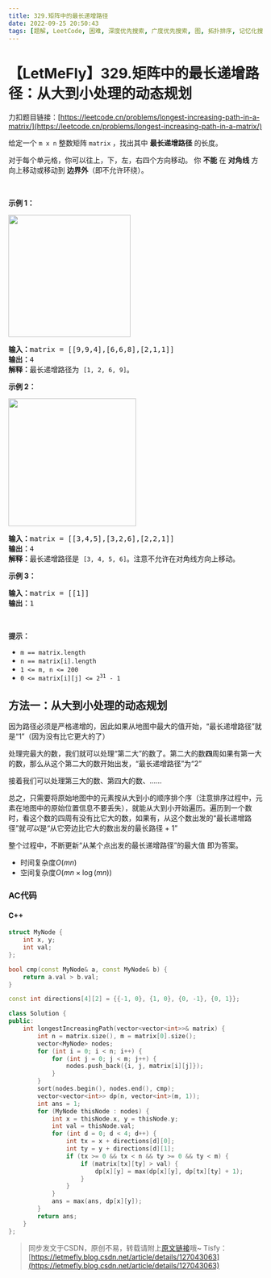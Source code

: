 ```yaml
---
title: 329.矩阵中的最长递增路径
date: 2022-09-25 20:50:43
tags: [题解, LeetCode, 困难, 深度优先搜索, 广度优先搜索, 图, 拓扑排序, 记忆化搜索, 动态规划, 排序]
---
```


# 【LetMeFly】329.矩阵中的最长递增路径：从大到小处理的动态规划

力扣题目链接：[https://leetcode.cn/problems/longest-increasing-path-in-a-matrix/](https://leetcode.cn/problems/longest-increasing-path-in-a-matrix/)

<p>给定一个 <code>m x n</code> 整数矩阵 <code>matrix</code> ，找出其中 <strong>最长递增路径</strong> 的长度。</p>

<p>对于每个单元格，你可以往上，下，左，右四个方向移动。 你 <strong>不能</strong> 在 <strong>对角线</strong> 方向上移动或移动到 <strong>边界外</strong>（即不允许环绕）。</p>

<p> </p>

<p><strong>示例 1：</strong></p>
<img alt="" src="https://assets.leetcode.com/uploads/2021/01/05/grid1.jpg" style="width: 242px; height: 242px;" />
<pre>
<strong>输入：</strong>matrix = [[9,9,4],[6,6,8],[2,1,1]]
<strong>输出：</strong>4 
<strong>解释：</strong>最长递增路径为 <code>[1, 2, 6, 9]</code>。</pre>

<p><strong>示例 2：</strong></p>
<img alt="" src="https://assets.leetcode.com/uploads/2021/01/27/tmp-grid.jpg" style="width: 253px; height: 253px;" />
<pre>
<strong>输入：</strong>matrix = [[3,4,5],[3,2,6],[2,2,1]]
<strong>输出：</strong>4 
<strong>解释：</strong>最长递增路径是 <code>[3, 4, 5, 6]</code>。注意不允许在对角线方向上移动。
</pre>

<p><strong>示例 3：</strong></p>

<pre>
<strong>输入：</strong>matrix = [[1]]
<strong>输出：</strong>1
</pre>

<p> </p>

<p><strong>提示：</strong></p>

<ul>
	<li><code>m == matrix.length</code></li>
	<li><code>n == matrix[i].length</code></li>
	<li><code>1 <= m, n <= 200</code></li>
	<li><code>0 <= matrix[i][j] <= 2<sup>31</sup> - 1</code></li>
</ul>


    
## 方法一：从大到小处理的动态规划

因为路径必须是严格递增的，因此如果从地图中最大的值开始，“最长递增路径”就是“1”（因为没有比它更大的了）

处理完最大的数，我们就可以处理“第二大”的数了。第二大的数**四**周如果有第一大的数，那么从这个第二大的数开始出发，“最长递增路径”为“2”

接着我们可以处理第三大的数、第四大的数、……

总之，只需要将原始地图中的元素按从大到小的顺序排个序（注意排序过程中，元素在地图中的原始位置信息不要丢失），就能从大到小开始遍历。遍历到一个数时，看这个数的四周有没有比它大的数，如果有，从这个数出发的“最长递增路径”就*可以*是“从它旁边比它大的数出发的最长路径 + 1”

整个过程中，不断更新“从某个点出发的最长递增路径”的最大值 即为答案。

+ 时间复杂度$O(m n)$
+ 空间复杂度$O(m n\times \log (m n))$

### AC代码

#### C++

```cpp
struct MyNode {
    int x, y;
    int val;
};

bool cmp(const MyNode& a, const MyNode& b) {
    return a.val > b.val;
}

const int directions[4][2] = {{-1, 0}, {1, 0}, {0, -1}, {0, 1}};

class Solution {
public:
    int longestIncreasingPath(vector<vector<int>>& matrix) {
        int n = matrix.size(), m = matrix[0].size();
        vector<MyNode> nodes;
        for (int i = 0; i < n; i++) {
            for (int j = 0; j < m; j++) {
                nodes.push_back({i, j, matrix[i][j]});
            }
        }
        sort(nodes.begin(), nodes.end(), cmp);
        vector<vector<int>> dp(n, vector<int>(m, 1));
        int ans = 1;
        for (MyNode thisNode : nodes) {
            int x = thisNode.x, y = thisNode.y;
            int val = thisNode.val;
            for (int d = 0; d < 4; d++) {
                int tx = x + directions[d][0];
                int ty = y + directions[d][1];
                if (tx >= 0 && tx < n && ty >= 0 && ty < m) {
                    if (matrix[tx][ty] > val) {
                        dp[x][y] = max(dp[x][y], dp[tx][ty] + 1);
                    }
                }
            }
            ans = max(ans, dp[x][y]);
        }
        return ans;
    }
};
```

> 同步发文于CSDN，原创不易，转载请附上[原文链接](https://leetcode.letmefly.xyz/2022/09/25/LeetCode%200329.%E7%9F%A9%E9%98%B5%E4%B8%AD%E7%9A%84%E6%9C%80%E9%95%BF%E9%80%92%E5%A2%9E%E8%B7%AF%E5%BE%84/)哦~
> Tisfy：[https://letmefly.blog.csdn.net/article/details/127043063](https://letmefly.blog.csdn.net/article/details/127043063)
